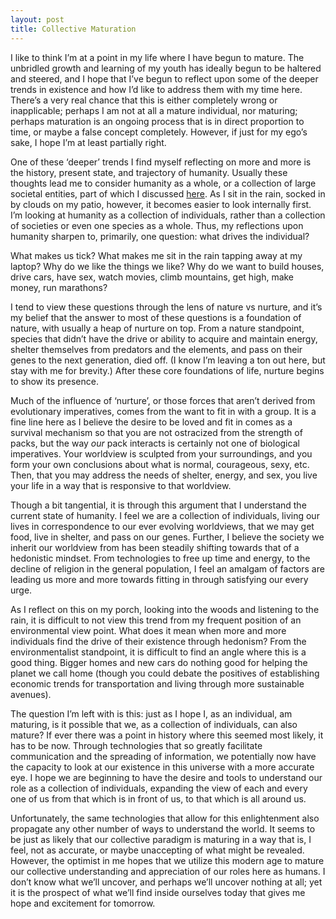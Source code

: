 ```yaml
---
layout: post
title: Collective Maturation
---
```


I like to think I’m at a point in my life where I have begun to mature. The unbridled growth and learning of my youth has ideally begun to be haltered and steered, and I hope that I’ve begun to reflect upon some of the deeper trends in existence and how I’d like to address them with my time here. There’s a very real chance that this is either completely wrong or inapplicable; perhaps I am not at all a mature individual, nor maturing; perhaps maturation is an ongoing process that is in direct proportion to time, or maybe a false concept completely. However, if just for my ego’s sake, I hope I’m at least partially right. 

One of these ‘deeper’ trends I find myself reflecting on more and more is the history, present state, and trajectory of humanity. Usually these thoughts lead me to consider humanity as a whole, or a collection of large societal entities, part of which I discussed <a href="{% post_url 2016-02-06-civilization-consumerism-risks %}" target="_blank">here</a>. As I sit in the rain, socked in by clouds on my patio, however, it becomes easier to look internally first. I’m looking at humanity as a collection of individuals, rather than a collection of societies or even one species as a whole. Thus, my reflections upon humanity sharpen to, primarily, one question: what drives the individual? 

What makes us tick? What makes me sit in the rain tapping away at my laptop? Why do we like the things we like? Why do we want to build houses, drive cars, have sex, watch movies, climb mountains, get high, make money, run marathons? 

I tend to view these questions through the lens of nature vs nurture, and it’s my belief that the answer to most of these questions is a foundation of nature, with usually a heap of nurture on top. From a nature standpoint, species that didn’t have the drive or ability to acquire and maintain energy, shelter themselves from predators and the elements, and pass on their genes to the next generation, died off. (I know I’m leaving a ton out here, but stay with me for brevity.) After these core foundations of life, nurture begins to show its presence.

Much of the influence of ‘nurture’, or those forces that aren’t derived from evolutionary imperatives, comes from the want to fit in with a group. It is a fine line here as I believe the desire to be loved and fit in comes as a survival mechanism so that you are not ostracized from the strength of packs, but the way *our* pack interacts is certainly not one of biological imperatives. Your worldview is sculpted from your surroundings, and you form your own conclusions about what is normal, courageous, sexy, etc. Then, that you may address the needs of shelter, energy, and sex, you live your life in a way that is responsive to that worldview. 

Though a bit tangential, it is through this argument that I understand the current state of humanity. I feel we are a collection of individuals, living our lives in correspondence to our ever evolving worldviews, that we may get food, live in shelter, and pass on our genes. Further, I believe the society we inherit our worldview from has been steadily shifting towards that of a hedonistic mindset. From technologies to free up time and energy, to the decline of religion in the general population, I feel an amalgam of factors are leading us more and more towards fitting in through satisfying our every urge. 

As I reflect on this on my porch, looking into the woods and listening to the rain, it is difficult to not view this trend from my frequent position of an environmental view point. What does it mean when more and more individuals find the drive of their existence through hedonism? From the environmentalist standpoint, it is difficult to find an angle where this is a good thing. Bigger homes and new cars do nothing good for helping the planet we call home (though you could debate the positives of establishing economic trends for transportation and living through more sustainable avenues). 

The question I’m left with is this: just as I hope I, as an individual, am maturing, is it possible that we, as a collection of individuals, can also mature? If ever there was a point in history where this seemed most likely, it has to be now. Through technologies that so greatly facilitate communication and the spreading of information, we potentially now have the capacity to look at our existence in this universe with a more accurate eye. I hope we are beginning to have the desire and tools to understand our role as a collection of individuals, expanding the view of each and every one of us from that which is in front of us, to that which is all around us. 

Unfortunately, the same technologies that allow for this enlightenment also propagate any other number of ways to understand the world. It seems to be just as likely that our collective paradigm is maturing in a way that is, I feel, not as accurate, or maybe unaccepting of what might be revealed. However, the optimist in me hopes that we utilize this modern age to mature our collective understanding and appreciation of our roles here as humans. I don’t know what we’ll uncover, and perhaps we’ll uncover nothing at all; yet it is the prospect of what we’ll find inside ourselves today that gives me hope and excitement for tomorrow. 